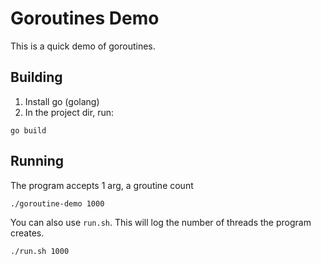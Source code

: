 # Goroutines Demo
This is a quick demo of goroutines.

## Building
1. Install go (golang)
1. In the project dir, run:
```
go build
```

## Running
The program accepts 1 arg, a groutine count
```
./goroutine-demo 1000
```

You can also use `run.sh`. This will log the number of threads the program creates.
```
./run.sh 1000
```

